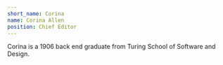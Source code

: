 ```yaml
---
short_name: Corina
name: Corina Allen
position: Chief Editor
---
```

Corina is a 1906 back end graduate from Turing School of Software and Design.